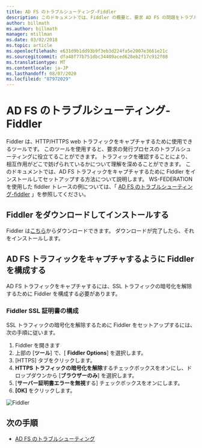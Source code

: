 ```yaml
---
title: AD FS のトラブルシューティング-Fiddler
description: このドキュメントでは、Fiddler の概要と、要求 AD FS の問題をトラブルシューティングするために Fiddler をインストールして構成する方法について説明します。
author: billmath
ms.author: billmath
manager: mtillman
ms.date: 03/02/2018
ms.topic: article
ms.openlocfilehash: e631d9b1dd93b9f3eb3d224fa5e2007e3661e21c
ms.sourcegitcommit: dfa48f77b751dbc34409aced628eb2f17c912f08
ms.translationtype: MT
ms.contentlocale: ja-JP
ms.lasthandoff: 08/07/2020
ms.locfileid: "87972029"
---
```

# <a name="ad-fs-troubleshooting---fiddler"></a>AD FS のトラブルシューティング-Fiddler
Fiddler は、HTTP/HTTPS web トラフィックをキャプチャするために使用できるツールです。  このツールを使用すると、要求の発行プロセスのトラブルシューティングに役立てることができます。  トラフィックを確認することにより、相互作用がどこで妨げられているかについて理解を深めることができます。  このドキュメントでは、AD FS トラフィックをキャプチャするために Fiddler をインストールしてセットアップする方法について説明します。  WS-FEDERATION を使用した fiddler トレースの例については、「 [AD FS のトラブルシューティング-fiddler](ad-fs-tshoot-fiddler-ws-fed.md) 」を参照してください。

## <a name="download-and-install-fiddler"></a>Fiddler をダウンロードしてインストールする
Fiddler は[こちら](https://www.telerik.com/download/fiddler)からダウンロードできます。  ダウンロードが完了したら、それをインストールします。

## <a name="configure-fiddler-to-capture-ad-fs-traffic"></a>AD FS トラフィックをキャプチャするように Fiddler を構成する
AD FS トラフィックをキャプチャするには、SSL トラフィックの暗号化を解除するために Fiddler を構成する必要があります。

### <a name="configure-the-fiddler-ssl-certificate"></a>Fiddler SSL 証明書の構成
 SSL トラフィックの暗号化を解除するために Fiddler をセットアップするには、次の手順に従います。

1.  Fiddler を開きます
2.  上部の [**ツール**] で、[ **Fiddler Options**] を選択します。
3.  [HTTPS] タブをクリックします。
4.  **HTTPS トラフィックの暗号化を解除**するチェックボックスをオンにし、ドロップダウンから [**ブラウザーのみ**] を選択します。
5.  [**サーバー証明書エラーを無視**する] チェックボックスをオンにします。
6.  **[OK]** をクリックします。

![Fiddler](media/ad-fs-tshoot-fiddler/fiddler1.png)

## <a name="next-steps"></a>次の手順

- [AD FS のトラブルシューティング](ad-fs-tshoot-overview.md)